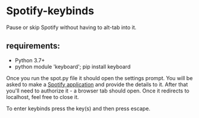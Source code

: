 # Spotify-keybinds
Pause or skip Spotify without having to alt-tab into it.

## requirements:
* Python 3.7+
* python module 'keyboard'; pip install keyboard

Once you run the spot.py file it should open the settings prompt. You will be asked to make a [Spotify application](https://developer.spotify.com/dashboard/applications) and provide the details to it. After that you'll need to authorize it - a browser tab should open. Once it redirects to localhost, feel free to close it.

To enter keybinds press the key(s) and then press escape. 
